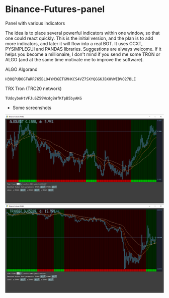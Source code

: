 # Binance-Futures-panel
Panel with various indicators

The idea is to place several powerful indicators within one window, so that one could react quickly.
This is the initial version, and the plan is to add more indicators, and later it will flow into a real BOT.
It uses CCXT, PYSIMPLEGUI and PANDAS libraries.
Suggestions are always welcome.
If it helps you become a millionaire, I don't mind if you send me some TRON or ALGO (and at the same time motivate me to improve the software).

ALGO Algorand
```shell
H3OQPUDOGTWRR765BLO4YM3GETGMHKCS4VZ7SXYQGGKJBXHVWIDVO27BLE
```
TRX Tron (TRC20 network)
```shell
TUdoyboHtVFJuSZ59Wcdg8WfKfpB5byAKG
```




* Some screenshots

![](algo_screenshot.png)
![](tron_screenshot.png)
